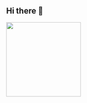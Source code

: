 ## Hi there 👋

<!--
**interns2-softoil/interns2-softoil** is a ✨ _special_ ✨ repository because its `README.md` (this file) appears on your GitHub profile.

Here are some ideas to get you started:

- 🔭 I’m currently working on ...
- 🌱 I’m currently learning ...
- 👯 I’m looking to collaborate on ...
- 🤔 I’m looking for help with ...
- 💬 Ask me about ...
- 📫 How to reach me: ...
- 😄 Pronouns: ...
- ⚡ Fun fact: ...
-->
<a href="https://github.com/interns2-softoil/convoychat">
  <img height="200" src="https://github-readme-stats.vercel.app/api/top-langs?username=interns2-softoil&layout=compact&langs_count=8&card_width=320&theme=dark&locale=es" />
</a>
